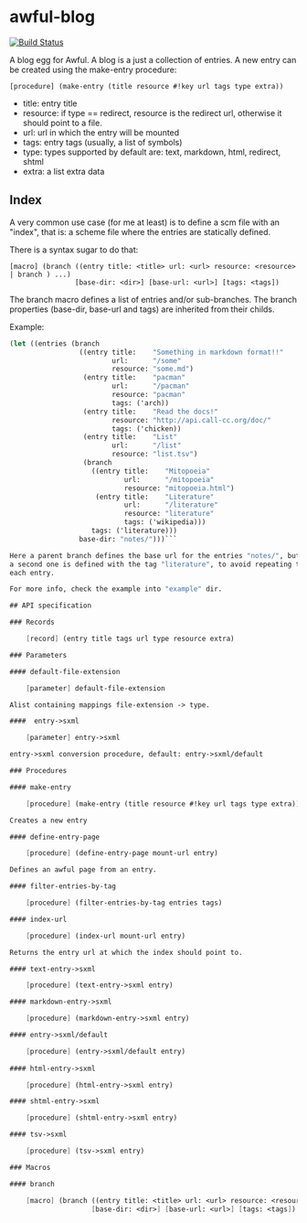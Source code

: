 # awful-blog 

[![Build Status](https://travis-ci.org/hugoArregui/awful-blog.png)](https://travis-ci.org/hugoArregui/awful-blog)

A blog egg for Awful. A blog is a just a collection of entries. A new entry can be created using the make-entry procedure:

	[procedure] (make-entry (title resource #!key url tags type extra))

-  title: entry title
-  resource: if type == redirect, resource is the redirect url,
   otherwise it should point to a file.
-  url: url in which the entry will be mounted
-  tags: entry tags (usually, a list of symbols)
-  type: types supported by default are: text, markdown, html, redirect, shtml
-  extra: a list extra data


## Index

A very common use case (for me at least) is to define a scm file with an
"index", that is: a scheme file where the entries are statically defined.

There is a syntax sugar to do that:

    [macro] (branch ((entry title: <title> url: <url> resource: <resource> | branch ) ...)
                    [base-dir: <dir>] [base-url: <url>] [tags: <tags])

The branch macro defines a list of entries and/or sub-branches. The branch
properties (base-dir, base-url and tags) are inherited from their childs.

Example:

```scheme
(let ((entries (branch
                 ((entry title:    "Something in markdown format!!" 
                         url:      "/some" 
                         resource: "some.md")
                  (entry title:    "pacman"
                         url:      "/pacman" 
                         resource: "pacman"
                         tags: ('arch))
                  (entry title:    "Read the docs!"
                         resource: "http://api.call-cc.org/doc/"
                         tags: ('chicken))
                  (entry title:    "List"
                         url:      "/list"
                         resource: "list.tsv")
                  (branch
                    ((entry title:    "Mitopoeia"
                            url:      "/mitopoeia" 
                            resource: "mitopoeia.html")
                     (entry title:    "Literature" 
                            url:      "/literature" 
                            resource: "literature" 
                            tags: ('wikipedia)))
                    tags: ('literature)))
                 base-dir: "notes/")))```

Here a parent branch defines the base url for the entries "notes/", but also
a second one is defined with the tag "literature", to avoid repeating the tag in
each entry.

For more info, check the example into "example" dir.

## API specification 

### Records 

    [record] (entry title tags url type resource extra)

### Parameters

#### default-file-extension

    [parameter] default-file-extension 

Alist containing mappings file-extension -> type.

####  entry->sxml 

    [parameter] entry->sxml

entry->sxml conversion procedure, default: entry->sxml/default 

### Procedures

#### make-entry

	[procedure] (make-entry (title resource #!key url tags type extra))

Creates a new entry

#### define-entry-page 

    [procedure] (define-entry-page mount-url entry)

Defines an awful page from an entry. 

#### filter-entries-by-tag

    [procedure] (filter-entries-by-tag entries tags)

#### index-url 

    [procedure] (index-url mount-url entry)

Returns the entry url at which the index should point to.

#### text-entry->sxml 

    [procedure] (text-entry->sxml entry)

#### markdown-entry->sxml 

    [procedure] (markdown-entry->sxml entry)

#### entry->sxml/default 

    [procedure] (entry->sxml/default entry)
    
#### html-entry->sxml

    [procedure] (html-entry->sxml entry)

#### shtml-entry->sxml

    [procedure] (shtml-entry->sxml entry)

#### tsv->sxml

    [procedure] (tsv->sxml entry)

### Macros

#### branch

    [macro] (branch ((entry title: <title> url: <url> resource: <resource> | branch ) ...)
                    [base-dir: <dir>] [base-url: <url>] [tags: <tags])
